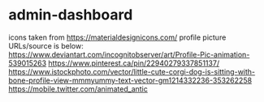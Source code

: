 # admin-dashboard
icons taken from https://materialdesignicons.com/
profile picture URLs/source is below:
https://www.deviantart.com/incognitobserver/art/Profile-Pic-animation-539015263
https://www.pinterest.ca/pin/22940279337851137/
https://www.istockphoto.com/vector/little-cute-corgi-dog-is-sitting-with-bone-profile-view-mmmyummy-text-vector-gm1214332236-353262258
https://mobile.twitter.com/animated_antic
